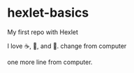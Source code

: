 # hexlet-basics
My first repo with Hexlet

I love :coffee:, :sushi:, and :dancer:.
change from computer

one more line from computer.
